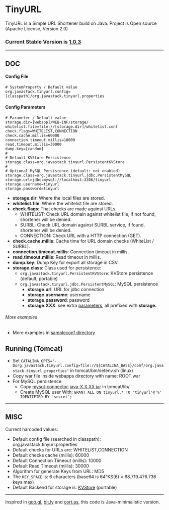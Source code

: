 # TinyURL

TinyURL is a Simple URL Shortener build on Java. Project is Open source (Apache License, Version 2.0) 

### Current Stable Version is [1.0.3](https://maven-release.s3.amazonaws.com/release/org/javastack/tinyurl/1.0.3/tinyurl-1.0.3.war)

---

## DOC

#### Config File

    # SystemProperty / Default value
    org.javastack.tinyurl.config=[classpath]/org.javastack.tinyurl.properties

#### Config Parameters

    # Parameter / Default value
	storage.dir=[webapp]/WEB-INF/storage/
	whitelist.file=file://[storage.dir]/whitelist.conf
	check.flags=WHITELIST,CONNECTION
	check.cache.millis=60000
	connection.timeout.millis=10000
	read.timeout.millis=30000
	dump.key=[random]
	#
	# Default KVStore Persistence
	storage.class=org.javastack.tinyurl.PersistentKVStore
	#
	# Optional MySQL Persistence (default: not enabled)
	storage.class=org.javastack.tinyurl.jdbc.PersistentMySQL
	storage.url=jdbc:mysql://localhost:3306/tinyurl
	storage.username=tinyurl
	storage.password=tinyurl

* **storage.dir**: Where the local files are stored.
* **whitelist.file**: Where the whitelist file are stored.
* **check.flags**: That checks are made against URLs.
    * WHITELIST: Check URL domain against whitelist file, if not found, shortener will be denied.
    * SURBL: Check URL domain against SURBL service, if found, shortener will be denied.
    * CONNECTION: Check URL with a HTTP connection (GET). 
* **check.cache.millis**: Cache time for URL domain checks (WhiteList / SURBL).
* **connection.timeout.millis**: Connection timeout in millis.
* **read.timeout.millis**: Read timeout in millis.
* **dump.key**: Dump Key for export all storage in CSV.
* **storage.class**: Class used for persistence:
    * `org.javastack.tinyurl.PersistentKVStore`: KVStore persistence (default, portable)
    * `org.javastack.tinyurl.jdbc.PersistentMySQL`: MySQL persistence
        * **storage.url**: URL for jdbc connection
        * **storage.username**: username
        * **storage.password**: password
        * **storage.XXX**: see extra [parameters](https://tomcat.apache.org/tomcat-7.0-doc/jdbc-pool.html#Common_Attributes), all prefixed with **storage.**

###### More examples

* More examples in [sampleconf directory](https://github.com/ggrandes/tinyurl/tree/master/sampleconf/)

## Running (Tomcat)

* Set `CATALINA_OPTS="-Dorg.javastack.tinyurl.config=file://${CATALINA_BASE}/conf/org.javastack.tinyurl.properties"` in tomcat/bin/setenv.sh (linux)
* Copy war file inside webapps directory with name: ROOT.war
* For MySQL persistence: 
    * Copy [mysql-connector-java-X.X.XX.jar](http://search.maven.org/#search|gav|1|g%3A"mysql"%20AND%20a%3A"mysql-connector-java") in tomcat/lib/
    * Create MySQL user With: `GRANT ALL ON tinyurl.* TO 'tinyurl'@'%' IDENTIFIED BY 'secret';`

---

## MISC
Current harcoded values:

* Default config file (searched in classpath): org.javastack.tinyurl.properties
* Default checks for URLs are: WHITELIST,CONNECTION
* Default checks cache (millis): 60000
* Default Connection Timeout (millis): 10000
* Default Read Timeout (millis): 30000
* Algorithm for generate Keys from URL: MD5
* The `KEY_SPACE` is: 6 characters (base64 is 64^KS(6) = 68.719.476.736 keys max)
* Default Backend for storage is: [KVStore](https://github.com/ggrandes/kvstore/) (portable)


---
Inspired in [goo.gl](https://goo.gl/), [bit.ly](https://bitly.com/) and [cort.as](http://cortas.elpais.com/), this code is Java-minimalistic version.
